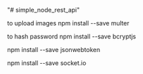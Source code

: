 "# simple_node_rest_api" 

to upload images
npm install --save multer

to hash password
npm install --save bcryptjs

npm install --save jsonwebtoken

npm install --save socket.io
